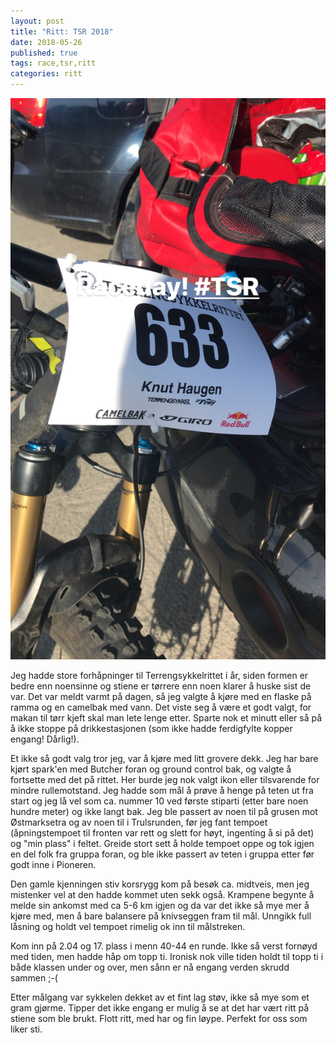 ```yaml
---
layout: post
title: "Ritt: TSR 2018"
date: 2018-05-26
published: true
tags: race,tsr,ritt
categories: ritt
---
```


<a href="/assets/tsr2018.jpg" data-lightbox="sti-1" data-title="Klar til start">
  <img src="/assets/tsr2018.jpg" title="Klar til start">
</a>

Jeg hadde store forhåpninger til Terrengsykkelrittet i år, siden formen er bedre enn noensinne og stiene er tørrere enn noen klarer å huske sist de var. Det var meldt varmt på dagen, så jeg valgte å kjøre med en flaske på ramma og en camelbak med vann. Det viste seg å være et godt valgt, for makan til tørr kjeft skal man lete lenge etter. Sparte nok et minutt eller så på å ikke stoppe på drikkestasjonen (som ikke hadde ferdigfylte kopper engang! Dårlig!). 

Et ikke så godt valg tror jeg, var å kjøre med litt grovere dekk. Jeg har bare kjørt spark'en med Butcher foran og ground control bak, og valgte å fortsette med det på rittet. Her burde jeg nok valgt ikon eller tilsvarende for mindre rullemotstand. Jeg hadde som mål å prøve å henge på teten ut fra start og jeg lå vel som ca. nummer 10 ved første stiparti (etter bare noen hundre meter) og ikke langt bak. Jeg ble passert av noen til på grusen mot Østmarksetra og av noen til i Trulsrunden, før jeg fant tempoet (åpningstempoet til fronten var rett og slett for høyt, ingenting å si på det) og "min plass" i feltet. Greide stort sett å holde tempoet oppe og tok igjen en del folk fra gruppa foran, og ble ikke passert av teten i gruppa etter før godt inne i Pioneren. 

Den gamle kjenningen stiv korsrygg kom på besøk ca. midtveis, men jeg mistenker vel at den hadde kommet uten sekk også. Krampene begynte å melde sin ankomst med ca 5-6 km igjen og da var det ikke så mye mer å kjøre med, men å bare balansere på knivseggen fram til mål. Unngikk full låsning og holdt vel tempoet rimelig ok inn til målstreken. 

Kom inn på 2.04 og 17. plass i menn 40-44 en runde. Ikke så verst fornøyd med tiden, men hadde håp om topp ti. Ironisk nok ville tiden holdt til topp ti i både klassen under og over, men sånn er nå engang verden skrudd sammen ;-(

Etter målgang var sykkelen dekket av et fint lag støv, ikke så mye som et gram gjørme. Tipper det ikke engang er mulig å se at det har vært ritt på stiene som ble brukt. Flott ritt, med har og fin løype. Perfekt for oss som liker sti. 
